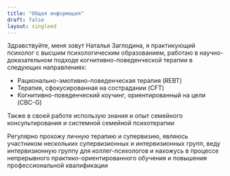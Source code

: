 ```yaml
---
title: "Общая информация"
draft: false
layout: singleed
---
```


Здравствуйте, меня зовут Наталья Заглодина, я практикующий психолог с высшим психологическим образованием, работаю в научно-доказательном подходе когнитивно-поведенческой терапии в следующих направлениях:

- Рационально-эмотивно-поведенческая терапия (REBT)
- Терапия, сфокусированная на сострадании (CFT)
- Когнитивно-поведенческий коучинг, ориентированный на цели (CBC-G)

Также в своей работе использую знания и опыт семейного консультирования и системной семейной психотерапии

Регулярно прохожу личную терапию и супервизию, являюсь участником нескольких супервизионных и интервизионных групп, веду интервизионную группу для коллег-психологов и нахожусь в процессе непрерывного практико-ориентированного обучения и повышения профессиональной квалификации